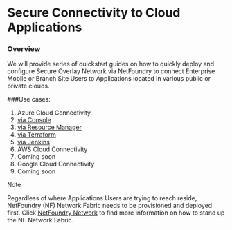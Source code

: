 # Secure Connectivity to Cloud Applications
### Overview
We will provide series of quickstart guides on how to quickly deploy and configure Secure Overlay Network via NetFoundry to connect Enterprise Mobile or Branch Site
Users to Applications located in various public or private clouds.

###Use cases:
 1. Azure Cloud Connectivity
  1. [via Console](azure/viaConsole.md)
  1. [via Resource Manager](azure/viaResourceManager.md)
  1. [via Terraform](azure/viaTerraform.md)
  1. [via Jenkins](azure/viaJenkins.md)
 1. AWS Cloud Connectivity
  1. Coming soon
 1. Google Cloud Connectivity
  1. Coming soon

> [!NOTE]
 Regardless of where Applications Users are trying to reach reside, NetFoundry (NF) Network Fabric needs to be provisioned and deployed first.
 Click [NetFoundry Network](netfoundry/intro.md) to find more information on how to stand up the NF Network Fabric.
